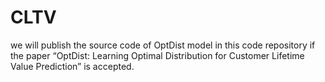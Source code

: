 # CLTV
we will publish the source code of OptDist model in this code repository if the paper “OptDist: Learning Optimal Distribution for Customer Lifetime Value Prediction” is accepted.
